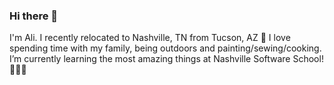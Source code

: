 ### Hi there 👋
I'm Ali. 
I recently relocated to Nashville, TN from Tucson, AZ 🌵
I love spending time with my family, being outdoors and painting/sewing/cooking.
I’m currently learning the most amazing things at Nashville Software School! 👩🏼‍💻

<!--
**aliparadise/aliparadise** is a ✨ _special_ ✨ repository because its `README.md` (this file) appears on your GitHub profile.

Here are some ideas to get you started:

- 🔭 I’m currently working on ...
- 🌱 I’m currently learning ...
- 👯 I’m looking to collaborate on ...
- 🤔 I’m looking for help with ...
- 💬 Ask me about ...
- 📫 How to reach me: ...
- 😄 Pronouns: ...
- ⚡ Fun fact: ...
-->
